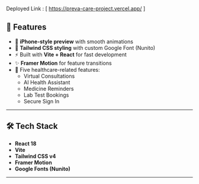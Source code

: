 

Deployed Link : [  https://preva-care-project.vercel.app/   ]

## 🚀 Features

- 📱 **iPhone-style preview** with smooth animations  
- 🎨 **Tailwind CSS styling** with custom Google Font (Nunito)  
- ⚡ Built with **Vite + React** for fast development  
- ✨ **Framer Motion** for feature transitions  
- 🧾 Five healthcare-related features:
  - Virtual Consultations  
  - AI Health Assistant  
  - Medicine Reminders  
  - Lab Test Bookings  
  - Secure Sign In  

---

## 🛠️ Tech Stack

- **React 18**  
- **Vite**  
- **Tailwind CSS v4**  
- **Framer Motion**  
- **Google Fonts (Nunito)**  

---



 
